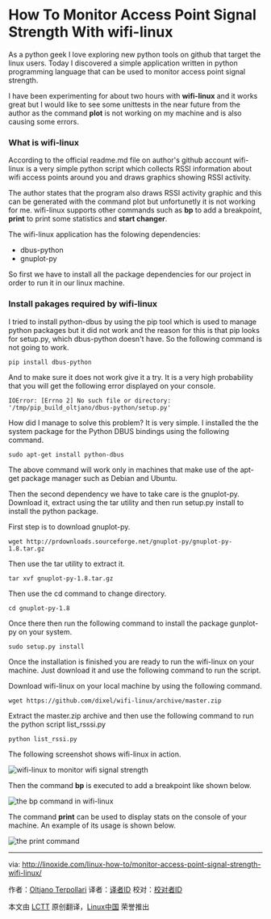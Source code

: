How To Monitor Access Point Signal Strength With wifi-linux
================================================================================
As a python geek I love exploring new python tools on github that target the linux users. Today I discovered a simple application written in python programming language that can be used to monitor access point signal strength.

I have been experimenting for about two hours with **wifi-linux** and it works great but I would like to see some unittests in the near future from the author as the command **plot** is not working on my machine and is also causing some errors.

### What is wifi-linux ###

According to the official readme.md file on author's github account wifi-linux is a very simple python script which collects RSSI information about wifi access points around you and draws graphics showing RSSI activity.

The author states that the program also draws RSSI activity graphic and this can be generated with the command plot but unfortunetly it is not working for me. wifi-linux supports other commands such as **bp** to add a breakpoint, **print** to print some statistics and **start changer**.

The wifi-linux application has the folowing dependencies:

- dbus-python
- gnuplot-py

So first we have to install all the package dependencies for our project in order to run it in our linux machine.

### Install pakages required by wifi-linux ###

I tried to install python-dbus by using the pip tool which is used to manage python packages but it did not work and the reason for this is that pip looks for setup.py, which dbus-python doesn't have. So the following command is not going to work.

    pip install dbus-python

And to make sure it does not work give it a try. It is a very high probability that you will get the following error displayed on your console.

    IOError: [Errno 2] No such file or directory: '/tmp/pip_build_oltjano/dbus-python/setup.py'

How did I manage to solve this problem? It is very simple. I installed the the system package for the Python DBUS bindings using the following command.

    sudo apt-get install python-dbus

The above command will work only in machines that make use of the apt-get package manager such as Debian and Ubuntu.

Then the second dependency we have to take care is the gnuplot-py. Download it, extract using the tar utility and then run setup.py install to install the python package.

First step is to download gnuplot-py.

    wget http://prdownloads.sourceforge.net/gnuplot-py/gnuplot-py-1.8.tar.gz

Then use the tar utility to extract it.

    tar xvf gnuplot-py-1.8.tar.gz

Then use the cd command to change directory.

    cd gnuplot-py-1.8

Once there then run the following command to install the package gunplot-py on your system.

    sudo setup.py install

Once the installation is finished you are ready to run the wifi-linux on your machine. Just download it and use the following command to run the script.

Download wifi-linux on your local machine by using the following command.

    wget https://github.com/dixel/wifi-linux/archive/master.zip

Extract the master.zip archive and then use the following command to run the python script list_rsssi.py

    python list_rssi.py

The following screenshot shows wifi-linux in action.

![wifi-linux to monitor wifi signal strength](http://blog.linoxide.com/wp-content/uploads/2015/01/wifi-linux.png)

Then the command **bp** is executed to add a breakpoint like shown below.

![the bp command in wifi-linux](http://blog.linoxide.com/wp-content/uploads/2015/01/wifi-linux2.png)

The command **print** can be used to display stats on the console of your machine. An example of its usage is shown below.

![the print command](http://blog.linoxide.com/wp-content/uploads/2015/01/wifi-linux3.png)

--------------------------------------------------------------------------------

via: http://linoxide.com/linux-how-to/monitor-access-point-signal-strength-wifi-linux/

作者：[Oltjano Terpollari][a]
译者：[译者ID](https://github.com/译者ID)
校对：[校对者ID](https://github.com/校对者ID)

本文由 [LCTT](https://github.com/LCTT/TranslateProject) 原创翻译，[Linux中国](http://linux.cn/) 荣誉推出

[a]:http://linoxide.com/author/oltjano/